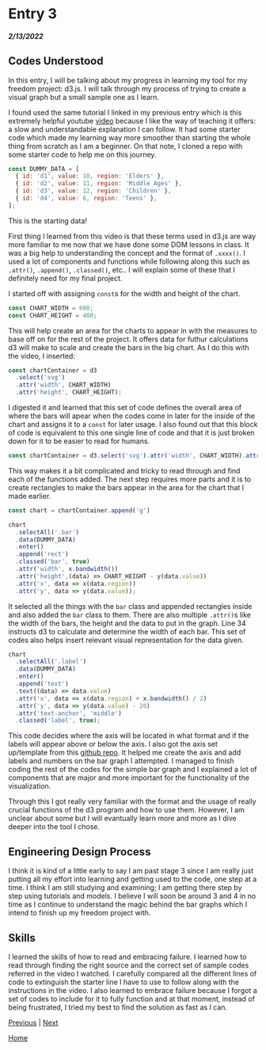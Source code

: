 # Entry 3
##### 2/13/2022

## Codes Understood
In this entry, I will be talking about my progress in learning my tool for my freedom project: d3.js. I will talk through my process of trying to create a visual graph but a small sample one as I learn.

I found used the same tutorial I linked in my previous entry which is this extremely helpful youtube [video](https://youtu.be/aHJCt2adSWA) because I like the way of teaching it offers: a slow and understandable explanation I can follow. It had some starter code which made my learning way more smoother than starting the whole thing from scratch as I am a beginner. On that note, I cloned a repo with some starter code to help me on this journey.

```js
const DUMMY_DATA = [
  { id: 'd1', value: 10, region: 'Elders' },
  { id: 'd2', value: 11, region: 'Middle Ages' },
  { id: 'd3', value: 12, region: 'Children' },
  { id: 'd4', value: 6, region: 'Teens' },
];
```
This is the starting data!

First thing I learned from this video is that these terms used in d3.js are way more familiar to me now that we have done some DOM lessons in class. It was a big help to understanding the concept and the format of `.xxxx()`. I used a lot of components and functions while following along this such as `.attr()`, `.append()`, `.classed()`, etc.. I will explain some of these that I definitely need for my final project.

I started off with assigning `const`s for the width and height of the chart.
```js
const CHART_WIDTH = 600;
const CHART_HEIGHT = 400;
```
This will help create an area for the charts to appear in with the measures to base off on for the rest of the project. It offers data for futhur calculations d3 will make to scale and create the bars in the big chart. As I do this with the video, I inserted:
```js
const chartContainer = d3
  .select('svg')
  .attr('width', CHART_WIDTH)
  .attr('height', CHART_HEIGHT);
```
I digested it and learned that this set of code defines the overall area of where the bars will apear when the codes come in later for the inside of the chart and assigns it to a `const` for later usage. I also found out that this block of code is equivalent to this one single line of code and that it is just broken down for it to be easier to read for humans.
```js
const chartContainer = d3.select('svg').attr('width', CHART_WIDTH).attr('height', CHART_HEIGHT);
```
This way makes it a bit complicated and tricky to read through and find each of the functions added. The next step requires more parts and it is to create rectangles to make the bars appear in the area for the chart that I made earlier.
```js
const chart = chartContainer.append('g')

chart
  .selectAll('.bar')
  .data(DUMMY_DATA)
  .enter()
  .append('rect')
  .classed('bar', true)
  .attr('width', x.bandwidth()) 
  .attr('height',(data) => CHART_HEIGHT - y(data.value))
  .attr('x', data => x(data.region))
  .attr('y', data => y(data.value));
```
It selected all the things with the `bar` class and appended rectangles inside and also added the `bar` class to them. There are also multiple `.attr()`s like the width of the bars, the height and the data to put in the graph. Line 34 instructs d3 to calculate and determine the width of each bar. This set of codes also helps insert relevant visual representation for the data given.
```js
chart
  .selectAll('.label')
  .data(DUMMY_DATA)
  .enter()
  .append('text')
  .text((data) => data.value)
  .attr('x', data => x(data.region) + x.bandwidth() / 2)
  .attr('y', data => y(data.value) - 20) 
  .attr('text-anchor', 'middle')
  .classed('label', true);
```
This code decides where the axis will be located in what format and if the labels will appear above or below the axis. I also got the axis set up/template from this [github repo](https://github.com/d3/d3-axis). It helped me create the axis and add labels and numbers on the bar graph I attempted. I managed to finish coding the rest of the codes for the simple bar graph and I explained a lot of components that are major and more important for the functionality of the visualization.

Through this I got really very familiar with the format and the usage of really crucial functions of the d3 program and how to use them. However, I am unclear about some but I will evantually learn more and more as I dive deeper into the tool I chose.

## Engineering Design Process
I think it is kind of a little early to say I am past stage 3 since I am really just putting all my effort into learning and getting used to the code, one step at a time. I think I am still studying and examining; I am getting there step by step using tutorials and models. I believe I will soon be around 3 and 4 in no time as I continue to understand the magic behind the bar graphs which I intend to finish up my freedom project with.

## Skills
I learned the skills of how to read and embracing failure. I learned how to read through finding the right source and the correct set of sample codes referred in the video I watched. I carefully compared all the different lines of code to extinguish the starter line I have to use to follow along with the instructions in the video. I also learned to embrace failure because I forgot a set of codes to include for it to fully function and at that moment, instead of being frustrated, I tried my best to find the solution as fast as I can. 

[Previous](entry02.md) | [Next](entry04.md)

[Home](../README.md)
